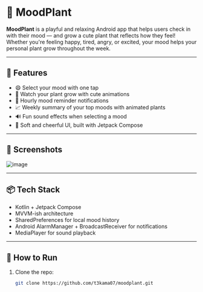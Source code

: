# 🌱 MoodPlant

**MoodPlant** is a playful and relaxing Android app that helps users check in with their mood — and grow a cute plant that reflects how they feel! Whether you're feeling happy, tired, angry, or excited, your mood helps your personal plant grow throughout the week.

---

## 🌼 Features

- 😄 Select your mood with one tap
- 🌿 Watch your plant grow with cute animations
- 🔔 Hourly mood reminder notifications
- 📈 Weekly summary of your top moods with animated plants
- 🔊 Fun sound effects when selecting a mood
- 🎨 Soft and cheerful UI, built with Jetpack Compose

---

## 📸 Screenshots


![image](https://github.com/user-attachments/assets/35c86067-5dce-42ac-9caf-cad1364ba058)



---

## 📦 Tech Stack

- Kotlin + Jetpack Compose
- MVVM-ish architecture
- SharedPreferences for local mood history
- Android AlarmManager + BroadcastReceiver for notifications
- MediaPlayer for sound playback

---

## 🚀 How to Run

1. Clone the repo:
   ```bash
   git clone https://github.com/t3kama07/moodplant.git
